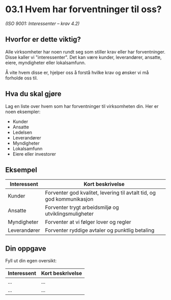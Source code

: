 # 03.1 Hvem har forventninger til oss?

*(ISO 9001: Interessenter – krav 4.2)*

## Hvorfor er dette viktig?

Alle virksomheter har noen rundt seg som stiller krav eller har forventninger. Disse kaller vi "interessenter". Det kan være kunder, leverandører, ansatte, eiere, myndigheter eller lokalsamfunn.

Å vite hvem disse er, hjelper oss å forstå hvilke krav og ønsker vi må forholde oss til.

## Hva du skal gjøre

Lag en liste over hvem som har forventninger til virksomheten din. Her er noen eksempler:

- Kunder
- Ansatte
- Ledelsen
- Leverandører
- Myndigheter
- Lokalsamfunn
- Eiere eller investorer

## Eksempel

| Interessent | Kort beskrivelse |
|-------------|-----------------|
| Kunder | Forventer god kvalitet, levering til avtalt tid, og god kommunikasjon |
| Ansatte | Forventer trygt arbeidsmiljø og utviklingsmuligheter |
| Myndigheter | Forventer at vi følger lover og regler |
| Leverandører | Forventer ryddige avtaler og punktlig betaling |

## Din oppgave

Fyll ut din egen oversikt:

| Interessent | Kort beskrivelse |
|-------------|-----------------|
| ... | ... |
| ... | ... |
